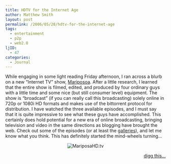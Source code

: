 ```yaml
---
title: HDTV for the Internet Age
author: Matthew Smith
layout: post
permalink: /2006/05/28/hdtv-for-the-internet-age
tags:
  - entertainment
  - p2p
  - web2.0
ljID:
  - 47
categories:
  - Journal
---
```

While engaging in some light reading Friday afternoon, I ran across a blurb on a new &#8220;Internet TV&#8221; show, [Mariposoa][1]. After a little research, I learned that the entire show is filmed, edited, and produced by four ordinary guys with a little time and some nice (but still consumer level) equipment. The show is &#8220;broadcast&#8221; (if you can really call this broadcasting) solely online in 720p or 1080i HD formats and makes use of the bittorrent protocol for distribution. I have watched the three available episodes, and I must say that it is quite impressive to see what these guys have accomplished. This certainly does hold potential for a new era of online broadcasting, bringing television and video in the same directions as blogging have brought the web. Check out some of the episodes (or at least the [galleries][2]), and let me know what you think. This has definitely started the mind-wheels turning&#8230;

<p style="text-align: center">
  <img src="http://digivation.net/wp-content/uploads/2006/05/casting.jpg" id="image66" alt="MariposaHD.tv" />
</p>

<p align="right">
  <a href="http://digg.com/technology/HDTV_for_the_Internet_Age" target="_blank">digg this&#8230;</a>
</p>

 [1]: http://mariposahd.tv
 [2]: http://www.mariposahd.tv/mariposagirls